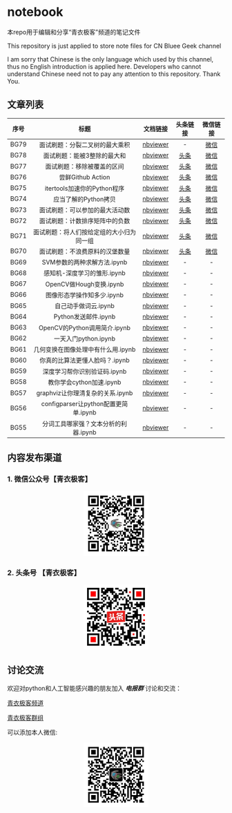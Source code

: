 # notebook
本repo用于编辑和分享“青衣极客”频道的笔记文件

This repository is just applied to store note files for CN Bluee Geek channel

I am sorry that Chinese is the only language which used by this channel, thus no English introduction is applied here. Developers who cannot understand Chinese need not to pay any attention to this repository. Thank You.



## 文章列表

|序号|标题|文档链接|头条链接|微信链接|
|:---:|:---:|:---:|:---:|:---:|
|BG79|面试刷题：分裂二叉树的最大乘积|[nbviewer](https://nbviewer.jupyter.org/github/cnbluegeek/notebook/blob/master/src/BG79-leetcode-q1339-max_product.ipynb)|-|[微信](https://mp.weixin.qq.com/s/svDYMz8ch1-L5XaFhoc54g)|
|BG78|面试刷题：能被3整除的最大和|[nbviewer](https://nbviewer.jupyter.org/github/cnbluegeek/notebook/blob/master/src/BG78-leetcode-q1262-divide-3.ipynb)|[头条](http://toutiao.com/item/6810770484955709963/)|[微信](https://mp.weixin.qq.com/s/FiSLqpGMY3b134QFsYDLLw)|
|BG77|面试刷题：移除被覆盖的区间|[nbviewer](https://nbviewer.jupyter.org/github/cnbluegeek/notebook/blob/master/src/BG77-leetcode-q1288-interval.ipynb)|[头条](http://toutiao.com/item/6810606519738958339/)|[微信](https://mp.weixin.qq.com/s/GQlvS5rk4DDQJ7JtKmKGtA)|
|BG76|尝鲜Github Action|[nbviewer](https://nbviewer.jupyter.org/github/cnbluegeek/notebook/blob/master/src/BG76-%E5%B0%9D%E9%B2%9Cgithub_action.ipynb)|[头条](http://toutiao.com/item/6809879830566273549/)|[微信](https://mp.weixin.qq.com/s/9klEeE88nAhC4Vbvhvc4XQ)|
|BG75| itertools加速你的Python程序|[nbviewer](https://nbviewer.jupyter.org/github/cnbluegeek/notebook/blob/master/src/BG75-itertools%E5%8A%A0%E9%80%9F%E4%BD%A0%E7%9A%84Python%E7%A8%8B%E5%BA%8F.ipynb)|[头条](http://toutiao.com/item/6802876997929271815/)|[微信](https://mp.weixin.qq.com/s/fVZrLGcJeB00spdaYkpCsQ)|
|BG74| 应当了解的Python拷贝|[nbviewer](https://nbviewer.jupyter.org/github/cnbluegeek/notebook/blob/master/src/BG74-%E5%BA%94%E5%BD%93%E4%BA%86%E8%A7%A3%E7%9A%84Python%E6%8B%B7%E8%B4%9D.ipynb)|[头条](http://toutiao.com/item/6802406999477715460/)|[微信](https://mp.weixin.qq.com/s/3vmUyT8XAqPLNkE5QYPeMw)|
|BG73| 面试刷题：可以参加的最大活动数|[nbviewer](https://nbviewer.jupyter.org/github/cnbluegeek/notebook/blob/master/src/BG73-leetcode-q1353.ipynb)|[头条](http://toutiao.com/item/6802405073688199684/)|[微信](https://mp.weixin.qq.com/s/eRa1dvoYDEY4S22o0ZAq0g)|
|BG72| 面试刷题：计数排序矩阵中的负数|[nbviewer](https://nbviewer.jupyter.org/github/cnbluegeek/notebook/blob/master/src/BG72-leetcode-q1351.ipynb)|[头条](http://toutiao.com/item/6802037216009781771/)|[微信](https://mp.weixin.qq.com/s/FkPo8tl_as61LijYjCaxUA)|
|BG71| 面试刷题：将人们按给定组的大小归为同一组|[nbviewer](https://nbviewer.jupyter.org/github/cnbluegeek/notebook/blob/master/src/BG71-leetcode-q1282.ipynb)|[头条](http://toutiao.com/item/6801703619054797325/)|[微信](https://mp.weixin.qq.com/s/nJCNa3InsT85ER2JQD6f9Q)|
|BG70| 面试刷题：不浪费原料的汉堡数量|[nbviewer](https://nbviewer.jupyter.org/github/cnbluegeek/notebook/blob/master/src/BG70_leetcode-q1276.ipynb)|[头条](http://toutiao.com/item/6801697280555483662/)|[微信](https://mp.weixin.qq.com/s/NL2Fg_le_8uQiYM6NMDNKg)|
|BG69|SVM参数的两种求解方法.ipynb|[nbviewer](https://nbviewer.jupyter.org/github/cnbluegeek/notebook/blob/master/src/BG69-SVM%E5%8F%82%E6%95%B0%E7%9A%84%E4%B8%A4%E7%A7%8D%E6%B1%82%E8%A7%A3%E6%96%B9%E6%B3%95.ipynb)|-|-|
|BG68|感知机-深度学习的雏形.ipynb|[nbviewer](https://nbviewer.jupyter.org/github/cnbluegeek/notebook/blob/master/src/BG68-%E6%84%9F%E7%9F%A5%E6%9C%BA-%E6%B7%B1%E5%BA%A6%E5%AD%A6%E4%B9%A0%E7%9A%84%E9%9B%8F%E5%BD%A2.ipynb)|-|-|
|BG67|OpenCV做Hough变换.ipynb|[nbviewer](https://nbviewer.jupyter.org/github/cnbluegeek/notebook/blob/master/src/BG67-OpenCV%E5%81%9AHough%E5%8F%98%E6%8D%A2.ipynb)|-|-|
|BG66|图像形态学操作知多少.ipynb|[nbviewer](https://nbviewer.jupyter.org/github/cnbluegeek/notebook/blob/master/src/BG66-%E5%9B%BE%E5%83%8F%E5%BD%A2%E6%80%81%E5%AD%A6%E6%93%8D%E4%BD%9C%E7%9F%A5%E5%A4%9A%E5%B0%91.ipynb)|-|-|
|BG65|自己动手做词云.ipynb|[nbviewer](https://nbviewer.jupyter.org/github/cnbluegeek/notebook/blob/master/src/BG65-%E8%87%AA%E5%B7%B1%E5%8A%A8%E6%89%8B%E5%81%9A%E8%AF%8D%E4%BA%91.ipynb)|-|-|
|BG64|Python发送邮件.ipynb|[nbviewer](https://nbviewer.jupyter.org/github/cnbluegeek/notebook/blob/master/src/BG64-Python%E5%8F%91%E9%80%81%E9%82%AE%E4%BB%B6.ipynb)|-|-|
|BG63|OpenCV的Python调用简介.ipynb|[nbviewer](https://nbviewer.jupyter.org/github/cnbluegeek/notebook/blob/master/src/BG63-OpenCV%E7%9A%84Python%E8%B0%83%E7%94%A8%E7%AE%80%E4%BB%8B.ipynb)|-|-|
|BG62| 一天入门python.ipynb|[nbviewer](https://nbviewer.jupyter.org/github/cnbluegeek/notebook/blob/master/src/BG62-%20%E4%B8%80%E5%A4%A9%E5%85%A5%E9%97%A8python.ipynb)|-|-|
|BG61|几何变换在图像处理中有什么用.ipynb|[nbviewer](https://nbviewer.jupyter.org/github/cnbluegeek/notebook/blob/master/src/BG61-%E5%87%A0%E4%BD%95%E5%8F%98%E6%8D%A2%E5%9C%A8%E5%9B%BE%E5%83%8F%E5%A4%84%E7%90%86%E4%B8%AD%E6%9C%89%E4%BB%80%E4%B9%88%E7%94%A8.ipynb)|-|-|
|BG60|你真的比算法更懂人脸吗？.ipynb|[nbviewer](https://nbviewer.jupyter.org/github/cnbluegeek/notebook/blob/master/src/BG60-%E4%BD%A0%E7%9C%9F%E7%9A%84%E6%AF%94%E7%AE%97%E6%B3%95%E6%9B%B4%E6%87%82%E4%BA%BA%E8%84%B8%E5%90%97%EF%BC%9F.ipynb)|-|-||
|BG59|深度学习帮你识别验证码.ipynb|[nbviewer](https://nbviewer.jupyter.org/github/cnbluegeek/notebook/blob/master/src/BG59-%E6%B7%B1%E5%BA%A6%E5%AD%A6%E4%B9%A0%E5%B8%AE%E4%BD%A0%E8%AF%86%E5%88%AB%E9%AA%8C%E8%AF%81%E7%A0%81.ipynb)|-|-|
|BG58|教你学会cython加速.ipynb|[nbviewer](https://nbviewer.jupyter.org/github/cnbluegeek/notebook/blob/master/src/BG58-%E6%95%99%E4%BD%A0%E5%AD%A6%E4%BC%9Acython%E5%8A%A0%E9%80%9F.ipynb)|-|-|
|BG57|graphviz让你理清复杂的关系.ipynb|[nbviewer](https://nbviewer.jupyter.org/github/cnbluegeek/notebook/blob/master/src/BG57-graphviz%E8%AE%A9%E4%BD%A0%E7%90%86%E6%B8%85%E5%A4%8D%E6%9D%82%E7%9A%84%E5%85%B3%E7%B3%BB.ipynb)|-|-|
|BG56|configparser让python配置更简单.ipynb|[nbviewer](https://nbviewer.jupyter.org/github/cnbluegeek/notebook/blob/master/src/BG56-configparser%E8%AE%A9python%E9%85%8D%E7%BD%AE%E6%9B%B4%E7%AE%80%E5%8D%95.ipynb)|-|-|
|BG55|分词工具哪家强？文本分析的利器.ipynb|[nbviewer](https://nbviewer.jupyter.org/github/cnbluegeek/notebook/blob/master/src/BG55-%E5%88%86%E8%AF%8D%E5%B7%A5%E5%85%B7%E5%93%AA%E5%AE%B6%E5%BC%BA%EF%BC%9F%E6%96%87%E6%9C%AC%E5%88%86%E6%9E%90%E7%9A%84%E5%88%A9%E5%99%A8.ipynb)|-|-|
 

## 内容发布渠道

### 1. 微信公众号【青衣极客】

<div style="text-align:center;"><img width="150" height="150" src="src/images/spread/wechat-public-qr.jpg" /></div>

### 2. 头条号 【青衣极客】

<div style="text-align:center;"><img width="150" height="150" src="src/images/spread/toutiao-cnbluegeek.jpeg" /></div>


## 讨论交流

 欢迎对python和人工智能感兴趣的朋友加入 ***电报群*** 讨论和交流：

[青衣极客频道](https://t.me/cnbluegeek)

[青衣极客群组](https://t.me/cnbluegeek_group)

可以添加本人微信:

<div style="text-align:center;"><img width="150" height="150" src="src/images/spread/cnbluegeek-qr.jpeg" /></div>